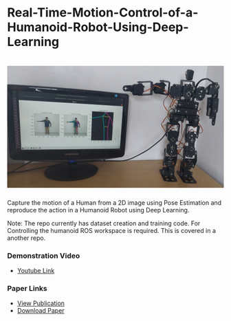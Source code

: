 # Real-Time-Motion-Control-of-a-Humanoid-Robot-Using-Deep-Learning

<h1 align="center">
 <img src="./Asset/banner.jpg" />
</h1>

Capture the motion of a Human from a 2D image using Pose Estimation and reproduce the action in a Humanoid Robot using Deep Learning.

Note: The repo currently has dataset creation and training code. For Controlling the humanoid ROS workspace is required. This is covered in a another repo.

### Demonstration Video
* [Youtube Link](https://www.youtube.com/watch?v=UsmOGdB1qRQ)

### Paper Links
* [View Publication](https://iopscience.iop.org/article/10.1088/1742-6596/2115/1/012007)
* [Download Paper](https://iopscience.iop.org/article/10.1088/1742-6596/2115/1/012007/pdf)
